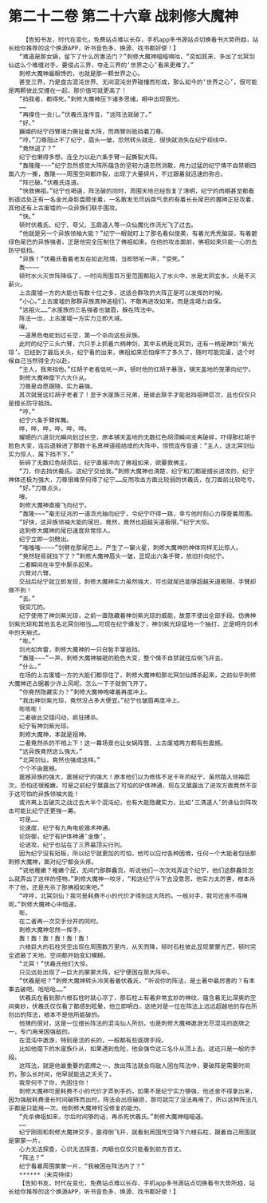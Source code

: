 # 第二十二卷 第二十六章 战刺修大魔神
        【告知书友，时代在变化，免费站点难以长存，手机app多书源站点切换看书大势所趋，站长给你推荐的这个换源APP，听书音色多、换源、找书都好使！】
       “难道是那女娲，留下了什么厉害法门？”刺修大魔神暗暗嘀咕，“突如其来，多出了北冥剑仙这么个难缠对手。要侵占三界，夺走三界的‘世界之心’看来更难了。”
       刺修大魔神最眼馋的，也就是那一颗世界之心。
       甚至三界，乃是盘古混沌世界、无间混沌世界碰撞而形成，那么如今的‘世界之心’，很可能是两颗彼此交缠在一起，那价值可就更高了！
       “挡我者，都得死。”刺修大魔神压下诸多思绪，眼中出现狠光。
       ……
       “再撑住一会儿。”伏羲氏连传音，“这阵法就破了。”
       “好。”
       巍峨的纪宁四臂竭力撕扯着大阵，而两臂则抵挡着刀尊。
       “哼。”刀尊阻止不了纪宁，眉头一皱，忽然转头就走，很快就消失在纪宁视线中。
       “竟然退了？”
       纪宁也懒得多想，连全力以赴六条手臂一起撕裂大阵。
       “轰隆隆~~~”纪宁忽然感觉大阵所蕴含的坚韧力道忽然消散，用力过猛的纪宁情不自禁朝四面八方一撕，轰隆~~~周围空间都炸裂，出现了大量碎片，不过跟着就迅速的弥合。
       “阵已破。”伏羲氏连道。
       “快救佛祖。”纪宁也喝道，阵法破的同时，周围天地已经恢复了清明，纪宁的肉眼甚至都看到遥远处正有一名金光身影盘膝坐着，一名散发无尽凶戾气息的有着长长尾巴的魔神正狂攻着，其他还有上古废墟的一众异族们联手围攻。
       “快。”
       顿时伏羲氏、纪宁、夸父、玉鼎道人等一众仙魔化作流光飞了过去。
       “他就是另一个异族领袖大能？”纪宁一眼就盯上了那名看似俊美，有着光秃秃脑袋，有着碧绿色尾巴的异族强者，正是他完全压制住了佛祖如来。在他的攻击面前，佛祖如来只能一心的去防守抵挡。
       “异族！”伏羲氏看着老友在如此险境，当即怒吼一声，“受死。”
       轰~~~~
       顿时水火灭世阵降临了，一时间周围百万里范围都陷入了水火中，水是太阴玄水，火是不灭薪火。
       上古废墟一方的大能也有数十位之多，这适合群攻的大阵正是可以发挥的时候。
       “小心。”上古废墟的那群异族真神道祖们，不敢再进攻如来，而是连竭力自保。
       “这祖火……”水崖族的三名强者也皱眉，躲在阵法中。
       阵法一出，上古废墟一方实力立即大减。
       嗖。
       一道黑色电蛇划过长空，第一个杀向这些异族。
       此时的纪宁三头六臂，六只手上抓着六柄神剑，其中五柄是北冥剑，还有一柄是神剑‘紫光琼’。已经到了最后关头，纪宁看的出来，佛祖如来恐怕撑不了多久了，随时可能完蛋，这个时候自己当然得全力以赴。
       “主人，我来挡他。”红胡子老者低吼一声，顿时他的红胡子暴涨，铺天盖地的笼罩向纪宁。
       刺修大魔神麾下六大仆从。
       刀尊是自愿跟随，实力最强。
       其次就是这红胡子老者了！至于水崖族三兄弟，是彼此联手才能抵挡祖神层次，且也仅仅只是擅长防守抵挡。
       “哼。”
       纪宁六条手臂挥舞。
       哗，哗，哗，哗，哗，哗。
       耀眼的六道剑光瞬间划过长空，原本铺天盖地的无数红色胡须瞬间支离破碎，吓得那红胡子脸色大变，连后退躲进了那数十名真神道祖结成的大阵中，惊慌连传音道：“主人，这北冥剑仙实力惊人，属下挡不下。”
       斩碎了无数红色胡须后，纪宁直接冲向了佛祖如来，欲要救佛主。
       “刀，你去挡伏羲氏。这纪宁交给我。”刺修大魔神也清楚，纪宁和刀都是擅长进攻的，纪宁神体还极为强大，刀尊很难奈何得了纪宁……反而攻击方面比较弱的伏羲氏，在刀面前比较吃亏。
       “好。”刀尊点头。
       嗖。
       刺修大魔神直接飞向纪宁。
       “轰隆~~~”毫无征兆的一道流光抽向纪宁，令纪宁吓得一跳，幸亏他时刻心力探查着周围。
       “好快，这异族领袖大能的尾巴，竟然，竟然也超越天道极限。”纪宁大惊。
       这刺修大魔神的尾巴速度非常惊人。
       纪宁立即一剑劈出。
       “嗤嗤嗤~~~~”剑劈在那尾巴上，产生了一窜火星，刺修大魔神的神体同样无比惊人。
       “竟然轻易就挡下了？”刺修大魔神眉头一皱，显现出六条手臂，依旧扑向纪宁。
       二者瞬间在半空中厮杀起来。
       六臂对六臂。
       交战后纪宁就立即发现，刺修大魔神实力虽然强大，可也就尾巴能够超越天道极限，手臂却做不到！
       “去。”
       很突兀的。
       纪宁使用了神剑紫光琼，之前一直隐藏着神剑紫光琼的威能，故意不使出全部手段。仿佛神剑紫光琼和其他五名北冥剑相当……可现在纪宁爆发了，神剑紫光琼猛地一个抽打，正是明月剑术中的天崩式。
       “嘭。”
       剑光如奔雷，刺修大魔神的一只白皙手掌抵挡。
       “轰隆~~~”一声，刺修大魔神被砸的脸色大变，整个情不自禁就往后倒飞开去。
       “什么。”
       在场的上古废墟一方的大能们都惊住了，刺修大魔神和那北冥剑仙搏杀起来，之前似乎刺修大魔神还占据着少许上风呢。怎么一下子就倒飞开了。
       “你竟然隐藏实力？”刺修大魔神咆哮着再度冲上。
       “我出神剑紫光琼，竟然没占多大便宜。”纪宁也皱眉再度冲上。
       嘭嘭嘭！
       二者彼此交错闪动，疯狂搏杀。
       纪宁有神剑紫光琼。
       刺修大魔神，本就是祖神。
       二者竟然杀的不相上下！这一幕场景也让女娲阵营、上古废墟两方都有些震撼。
       “这异族竟然这么强大。”
       “北冥剑仙，竟然也强成这样。”
       个个不由震撼。
       震撼异族的强大，震撼纪宁的强大！原本他们以为修炼不足千年的纪宁，虽然踏入领袖层次，恐怕还很稚嫩。可是之前纪宁展露出了可怕的护体神通，现在又展露出了进攻方面竟然不亚于这可怕的异族领袖大能！
       或许离上古破灭之战过去大半个混沌纪，也有大能隐藏实力，比如‘三清道人’的诛仙剑阵攻击可能比纪宁还更强一筹。
       可是……
       论速度，纪宁有九角电蛇遁术神通。
       论防御，纪宁有护体神通‘金像’。
       论进攻，纪宁也站在了三界最顶尖行列。
       因为纪宁没有短板，所以纪宁就更加的可怕，他可以应付各种困境，任何一个大能者包括那刺修大魔神，面对纪宁都会头疼。
       “说他稚嫩？稚嫩个屁，无间门那群蠢货，听说他们一次次戏弄这个纪宁，他们这群蠢货怎么就弄出了这样的怪物。”刺修大魔神一咬牙，“和这纪宁斗下去没意思，他实力太厉害，根本杀不了他，还是先杀了那佛祖如来吧。”
       “哼哼，北冥剑仙？我可是耗费不小的代价才得到这大阵的。一般对手，我可还舍不得用呢。”刺修大魔神心中暗道。
       嘭。
       在二者再一次交手分开的同时。
       刺修大魔神忽然一挥手。
       轰！轰！轰！轰！轰！轰！
       六根巨大的石柱凭空出现在周围数万里内，从天而降，顿时石柱彼此显现蒙蒙光芒，顿时完全遮蔽了天地，空间都开始变幻模糊。
       “北冥！”伏羲氏他们大惊。
       只见远处出现了一巨大的蒙蒙大阵，纪宁便困在那大阵中。
       “伏羲是吧？”刺修大魔神转头冷笑看着伏羲氏，“听说你的阵法，是土著中最厉害的？有本事去破吧。哈哈哈……”
       伏羲氏在看到那六根石柱时就心凉了，那石柱上有着非常玄妙的神纹，蕴含着无比深奥的空间奥妙，伏羲氏仅仅看了都感到眩晕，他立即明白，这绝对是一位在阵法上远远超越他的存在所创出的阵法，根本不是他所能破的。
       他猜的很对，这是一位擅长阵法的混沌仙人所创，也是刺修大魔神遨游无尽混沌的底牌之一，专门用来困强敌的。
       在混沌中遨游，特别是活的长的，一般都有些底牌手段。
       比如他麾下的水崖族仆从，如果遇到危险，他会强令这三名仆从顶上去。这还只是一般的手段。
       这阵法，就是他最重要的底牌之一，放出阵法就会将敌人困在阵法中，要破阵是需要时间的，那么长时间，他早就能逃之夭夭了。
       我奈何不了你，先困住你！
       刺修大魔神可是耗费不小的代价才弄到手的，如果不是纪宁实力够强，他还舍不得拿出来，因为强敌耗费漫长时间破阵而出时，阵法会出现破损，那可就完了没法再用了，所以这种阵法几乎都是只能用一次。他刺修大魔神可没修复的能力。
       “先杀佛祖如来，尔后时间够的话，再杀死伏羲氏。”刺修大魔神暗暗道。
       ……
       纪宁刚刚和刺修大魔神交手，震得倒飞开，就看到周围凭空降下六根石柱，跟着自己周围就是蒙蒙一片。
       心力无法探查，心识无法探查，肉眼也仅仅只能看到前方百丈。
       “阵法？”
       纪宁看着周围蒙蒙一片，“我被困在阵法内了？”
       ******（未完待续）
       【告知书友，时代在变化，免费站点难以长存，手机app多书源站点切换看书大势所趋，站长给你推荐的这个换源APP，听书音色多、换源、找书都好使！】